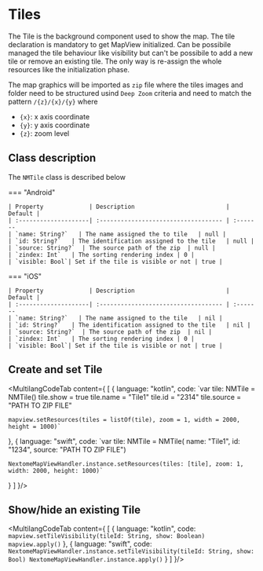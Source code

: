 # Tiles

The Tile is the background component used to show the map. 
The tile declaration is mandatory to get MapView initialized. 
Can be possibile managed the tile behaviour like visibility but can't be possibile to add a new tile or remove an existing tile. The only way is re-assign the whole resources like the initialization phase.

The map graphics will be imported as `zip` file where the tiles images and folder need to be structured usind `Deep Zoom` criteria and need to match the pattern `/{z}/{x}/{y}` where
- `{x}`: x axis coordinate
- `{y}`: y axis coordinate
- `{z}`: zoom level
<!--- more https://docs.fleaflet.dev/layers/tile-layer -->

## Class description

The `NMTile` class is described below

<!--- === "Dart"
    | Property             | Description                          | Default |
    | :--------------------| :----------------------------------- | :-------
    | `name: String`   | The name assigned the tile   | null |
    | `id: String`   | The identification assigned to the tile   | null |
    | `source: String`  | The source path of the zip  | null |
    | `zindex: Int`   | The sorting rendering index | 0 |
    | `visible: Bool`| Set if the tile is visible or not | true |  
-->

=== "Android"

    | Property             | Description                          | Default |
    | :--------------------| :----------------------------------- | :-------
    | `name: String?`   | The name assigned the to tile   | null |
    | `id: String?`   | The identification assigned to the tile   | null |
    | `source: String?`  | The source path of the zip  | null |
    | `zindex: Int`   | The sorting rendering index | 0 |
    | `visible: Bool`| Set if the tile is visible or not | true | 

=== "iOS"

    | Property             | Description                          | Default |
    | :--------------------| :----------------------------------- | :-------
    | `name: String?`   | The name assigned to the tile   | nil |
    | `id: String?`   | The identification assigned to the tile   | nil |
    | `source: String?`  | The source path of the zip  | nil |
    | `zindex: Int`   | The sorting rendering index | 0 |
    | `visible: Bool`| Set if the tile is visible or not | true | 


## Create and set Tile

<!--- === "Dart"
    ```Dart 
    NMTile tile = NMTile(
        name: 'Tile Name',
        id: 'Tile Id',
        zindex: 0,
        source: 'assets/tile_package.zip',
    );
    ``` --> 

<MultilangCodeTab content={
[
  {
    language: "kotlin",
    code: `var tile: NMTile = NMTile()
    tile.show = true
    tile.name = "Tile1"
    tile.id = "2314"
    tile.source = "PATH TO ZIP FILE"

    mapview.setResources(tiles = listOf(tile), zoom = 1, width = 2000, height = 1000)`
  },
  {
    language: "swift",
    code: `var tile: NMTile = NMTile(
        name: "Tile1", 
        id: "1234", 
        source:  "PATH TO ZIP FILE")

    NextomeMapViewHandler.instance.setResources(tiles: [tile], zoom: 1, width: 2000, height: 1000)`
  }
]
}/>

## Show/hide an existing Tile

<!--- === "Dart"
    ```Dart 
    NOT IMPLEMENTED IN ANDROID AND IOS
    ```
-->

<MultilangCodeTab content={
[
  {
    language: "kotlin",
    code: `mapview.setTileVisibility(tileId: String, show: Boolean)
mapview.apply()`
  },
  {
    language: "swift",
    code: `NextomeMapViewHandler.instance.setTileVisibility(tileId: String, show: Bool)
NextomeMapViewHandler.instance.apply()`
  }
]
}/>